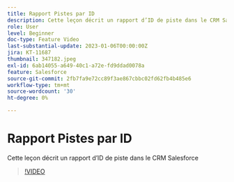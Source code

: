 ```yaml
---
title: Rapport Pistes par ID
description: Cette leçon décrit un rapport d’ID de piste dans le CRM Salesforce
role: User
level: Beginner
doc-type: Feature Video
last-substantial-update: 2023-01-06T00:00:00Z
jira: KT-11687
thumbnail: 347182.jpeg
exl-id: 6ab14055-a649-40c1-a72e-fd9ddad0078a
feature: Salesforce
source-git-commit: 2fb7fa9e72cc89f3ae867cbbc02fd62fb4b485e6
workflow-type: tm+mt
source-wordcount: '30'
ht-degree: 0%

---
```


# Rapport Pistes par ID

Cette leçon décrit un rapport d’ID de piste dans le CRM Salesforce

>[!VIDEO](https://video.tv.adobe.com/v/347182/?quality=12&learn=on)

